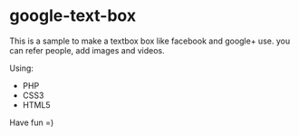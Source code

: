 # google-text-box
This is a sample to make a textbox box like facebook and google+ use. you can refer people, add images and videos.

Using:
 - PHP
 - CSS3
 - HTML5
 
 Have fun =)
